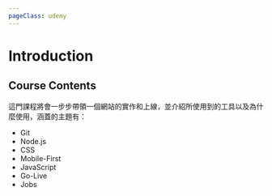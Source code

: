 ```yaml
---
pageClass: udemy
---
```


# Introduction

## Course Contents

這門課程將會一步步帶領一個網站的實作和上線，並介紹所使用到的工具以及為什麼使用，涵蓋的主題有：

- Git
- Node.js
- CSS
- Mobile-First
- JavaScript
- Go-Live
- Jobs